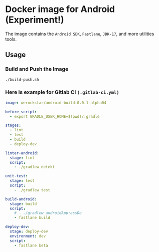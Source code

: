 # Docker image for Android (Experiment!)

The image contains the `Android SDK`, `Fastlane`, `JDK-17`, and more utilities tools.

## Usage

### Build and Push the Image
```sh
./build-push.sh
```

### Here is example for Gitlab CI `(.gitlab-ci.yml)`
```yaml
image: werockstar/android-build:0.0.1-alpha04

before_script:
  - export GRADLE_USER_HOME=$(pwd)/.gradle

stages:
  - lint
  - test
  - build
  - deploy-dev

linter-android:
  stage: lint
  script:
    - ./gradlew detekt

unit-test:
  stage: test
  script:
    - ./gradlew test

build-android:
  stage: build
  script:
    # - ./gradlew androidApp:assDe
    - fastlane build

deploy-dev:
  stage: deploy-dev
  environment: dev
  script:
    - fastlane beta
```
